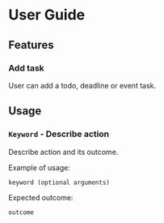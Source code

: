 # User Guide

## Features 

### Add task
User can add a todo, deadline or event task.

## Usage

### `Keyword` - Describe action

Describe action and its outcome.

Example of usage: 

`keyword (optional arguments)`

Expected outcome:

`outcome`


